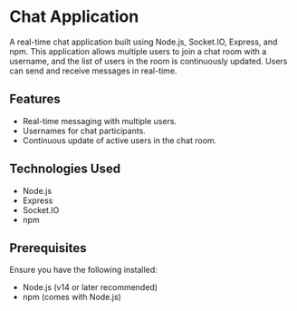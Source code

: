 # Chat Application

A real-time chat application built using Node.js, Socket.IO, Express, and npm. This application allows multiple users to join a chat room with a username, and the list of users in the room is continuously updated. Users can send and receive messages in real-time.

## Features
- Real-time messaging with multiple users.
- Usernames for chat participants.
- Continuous update of active users in the chat room.

## Technologies Used
- Node.js
- Express
- Socket.IO
- npm

## Prerequisites
Ensure you have the following installed:
- Node.js (v14 or later recommended)
- npm (comes with Node.js)
